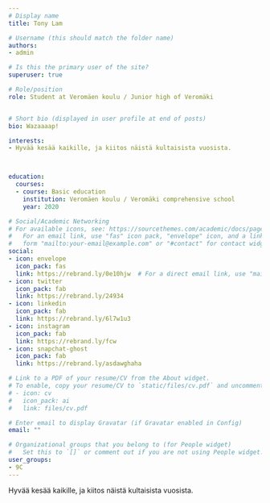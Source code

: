 ```yaml
---
# Display name
title: Tony Lam

# Username (this should match the folder name)
authors:
- admin

# Is this the primary user of the site?
superuser: true

# Role/position
role: Student at Veromäen koulu / Junior high of Veromäki


# Short bio (displayed in user profile at end of posts)
bio: Wazaaaap!

interests:
- Hyvää kesää kaikille, ja kiitos näistä kultaisista vuosista.



education:
  courses:
  - course: Basic education
    institution: Veromäen koulu / Veromäki comprehensive school 
    year: 2020

# Social/Academic Networking
# For available icons, see: https://sourcethemes.com/academic/docs/page-builder/#icons
#   For an email link, use "fas" icon pack, "envelope" icon, and a link in the
#   form "mailto:your-email@example.com" or "#contact" for contact widget.
social:
- icon: envelope
  icon_pack: fas
  link: https://rebrand.ly/0e10hjw  # For a direct email link, use "mailto:test@example.org".
- icon: twitter
  icon_pack: fab
  link: https://rebrand.ly/24934
- icon: linkedin
  icon_pack: fab
  link: https://rebrand.ly/6l7w1u3
- icon: instagram
  icon_pack: fab
  link: https://rebrand.ly/fcw
- icon: snapchat-ghost
  icon_pack: fab
  link: https://rebrand.ly/asdawghaha  

# Link to a PDF of your resume/CV from the About widget.
# To enable, copy your resume/CV to `static/files/cv.pdf` and uncomment the lines below.
# - icon: cv
#   icon_pack: ai
#   link: files/cv.pdf

# Enter email to display Gravatar (if Gravatar enabled in Config)
email: ""

# Organizational groups that you belong to (for People widget)
#   Set this to `[]` or comment out if you are not using People widget.
user_groups:
- 9C
---
```


Hyvää kesää kaikille, ja kiitos näistä kultaisista vuosista.
